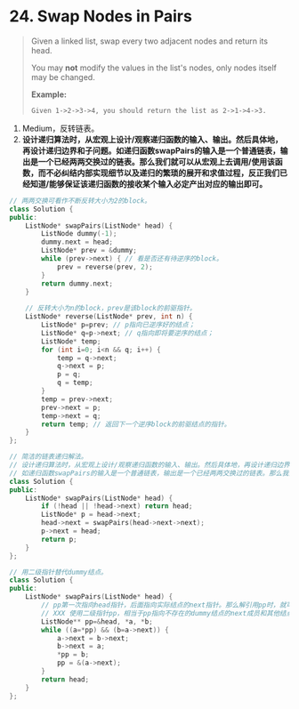 # 24. Swap Nodes in Pairs

> Given a linked list, swap every two adjacent nodes and return its head.
>
> You may **not** modify the values in the list's nodes, only nodes itself may be changed.
>
> **Example:**
>
> ```
> Given 1->2->3->4, you should return the list as 2->1->4->3.
> ```

1. Medium，反转链表。
2. **设计递归算法时，从宏观上设计/观察递归函数的输入、输出。然后具体地，再设计递归边界和子问题。如递归函数swapPairs的输入是一个普通链表，输出是一个已经两两交换过的链表。那么我们就可以从宏观上去调用/使用该函数，而不必纠结内部实现细节以及递归的繁琐的展开和求值过程，反正我们已经知道/能够保证该递归函数的接收某个输入必定产出对应的输出即可。**

```cpp
// 两两交换可看作不断反转大小为2的block。
class Solution {
public:
    ListNode* swapPairs(ListNode* head) {
        ListNode dummy(-1);
        dummy.next = head;
        ListNode* prev = &dummy;
        while (prev->next) { // 看是否还有待逆序的block。
            prev = reverse(prev, 2);
        }
        return dummy.next;
    }
    
    // 反转大小为n的block，prev是该block的前驱指针。
    ListNode* reverse(ListNode* prev, int n) {
        ListNode* p=prev; // p指向已逆序好的结点；
        ListNode* q=p->next; // q指向即将要逆序的结点；
        ListNode* temp;
        for (int i=0; i<n && q; i++) {
            temp = q->next;
            q->next = p;
            p = q;
            q = temp;
        }
        temp = prev->next;
        prev->next = p;
        temp->next = q;
        return temp; // 返回下一个逆序block的前驱结点的指针。
    }
};
```

```cpp
// 简洁的链表递归解法。
// 设计递归算法时，从宏观上设计/观察递归函数的输入、输出。然后具体地，再设计递归边界和子问题。
// 如递归函数swapPairs的输入是一个普通链表，输出是一个已经两两交换过的链表。那么我们就可以从宏观上去调用/使用该函数，而不必纠结内部实现细节以及递归的繁琐的展开和求值过程，反正我们已经知道/能够保证该递归函数的接收某个输入必定产出对应的输出即可。
class Solution {
public:
    ListNode* swapPairs(ListNode* head) {
        if (!head || !head->next) return head;
        ListNode* p = head->next;
        head->next = swapPairs(head->next->next);
        p->next = head;
        return p;
    }
};
```

```cpp
// 用二级指针替代dummy结点。
class Solution {
public:
    ListNode* swapPairs(ListNode* head) {
        // pp第一次指向head指针，后面指向实际结点的next指针。那么解引用pp时，就可以修改head指针和结点的next指针本身，而不是副本。
        // XXX 使用二级指针pp，相当于pp指向不存在的dummy结点的next成员和其他结点的next成员。
        ListNode** pp=&head, *a, *b;
        while ((a=*pp) && (b=a->next)) {
            a->next = b->next;
            b->next = a;
            *pp = b;
            pp = &(a->next);
        }
        return head;
    }
};
```

